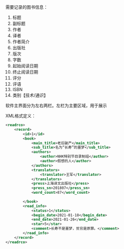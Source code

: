 



需要记录的图书信息：

1. 标题
2. 副标题
3. 作者
4. 译者
5. 作者简介
6. 出版社
7. 版次
8. 字数
9. 起始阅读日期
10. 终止阅读日期
11. 评分
12. 评语
13. ISBN
14. 类别【技术/通识】



软件主界面分为左右两栏。左栏为主要区域，用于展示



XML格式定义：

```xml
<readrco>
	<record>
    	<id>1</id>
        <book>
        	<main_title>老后破产</main_title>
            <sub_title>名为“长寿”的噩梦</sub_title>
            <authors>
            	<author>NHK特别节目录制组</author>
                <author>假想的人</author>
            </authors>
            <translators>
            	<translator>王军</translator>
            </translators>
            <press>上海译文出版社</press>
            <press_sn>201807</press_sn>
            <word_count>87</word_count>
            
        </book>
        <read_info>
            <status>1</status>
        	<begin_date>2021-01-18</begin_date>
            <end_date>2021-01-26</end_date>
            <star>5</star>
            <comment>长寿不是噩梦，贫穷是原罪。</comment>
        </read_info>
    </record>
</readrco>
```



